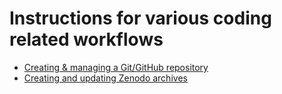 # Instructions for various coding related workflows 

- [Creating & managing a Git/GitHub repository](creating_a_git_repo.md)
- [Creating and updating Zenodo archives](creating_a_zenodo_archive.md)
